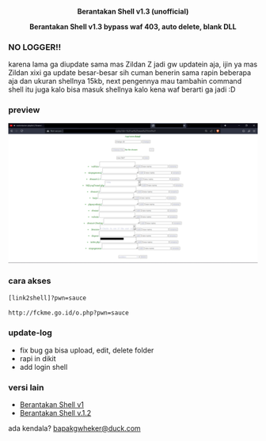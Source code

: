 <p align="center"><b>Berantakan Shell v1.3 (unofficial)</b></p>
<p align="center"><b>Berantakan Shell v1.3 bypass waf 403, auto delete, blank DLL</b></p>
<h3>NO LOGGER!!</h3>

karena lama ga diupdate sama mas Zildan Z jadi gw updatein aja, ijin ya mas Zildan xixi 
ga update besar-besar sih cuman benerin sama rapin beberapa aja dan ukuran shellnya 15kb,
next pengennya mau tambahin command shell itu juga kalo bisa masuk shellnya kalo kena waf berarti ga jadi :D


### preview
![alt text](https://raw.githubusercontent.com/pwnsauce403/berantakan-shell-v1.3/main/preview.png)


### cara akses
```
[link2shell]?pwn=sauce
```
```
http://fckme.go.id/o.php?pwn=sauce
```


### update-log
- fix bug ga bisa upload, edit, delete folder
- rapi in dikit
- add login shell


### versi lain
- [Berantakan Shell v1](https://www.jawabaratcyber.com/2023/05/shell-bypass-403-semua-security.html)
- [Berantakan Shell v.1.2](https://www.jawabaratcyber.com/2023/05/shell-bypass-403-berantakan-v12.html)


ada kendala? bapakgwheker@duck.com
